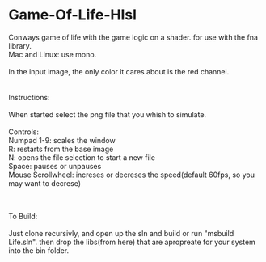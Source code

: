 # Game-Of-Life-Hlsl
Conways game of life with the game logic on a shader.
for use with the fna library.
<br>Mac and Linux: use mono.
<br><br>
In the input image, the only color it cares about is the red channel.
<br><br><br>
Instructions:<br><br>
When started select the png file that you whish to simulate.  
<br>Controls:<br>
Numpad 1-9: scales the window<br>
R: restarts from the base image<br>
N: opens the file selection to start a new file<br>
Space: pauses or unpauses<br>
Mouse Scrollwheel:  increses or decreses the speed(default 60fps, so you may want to decrese)<br><br><br>

To Build:<br><br>
Just clone recursivly, and open up the sln and build or run "msbuild Life.sln".  then drop the libs(<a herf="http://fna.flibitijibibo.com/archive/fnalibs.tar.bz2">from here</a>) that are apropreate for your system into the bin folder.
